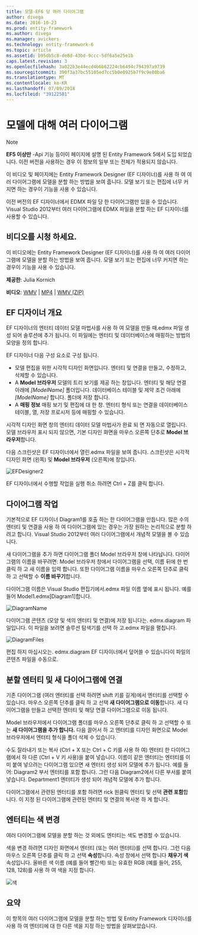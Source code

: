 ```yaml
---
title: 모델-EF6 당 여러 다이어그램
author: divega
ms.date: 2016-10-23
ms.prod: entity-framework
ms.author: divega
ms.manager: avickers
ms.technology: entity-framework-6
ms.topic: article
ms.assetid: b95db5c8-de8d-43bd-9ccc-5df6a5e25e1b
caps.latest.revision: 3
ms.openlocfilehash: 3a022b3e44ecd4b6b62224cb6494c794397a9739
ms.sourcegitcommit: 390f3a37bc55105ed7cc5b0e0925b7f9c9e80ba6
ms.translationtype: MT
ms.contentlocale: ko-KR
ms.lasthandoff: 07/09/2018
ms.locfileid: "39122581"
---
```

# <a name="multiple-diagrams-per-model"></a>모델에 대해 여러 다이어그램
> [!NOTE]
> **EF5 이상만** -Api 기능 등이이 페이지에 설명 된 Entity Framework 5에서 도입 되었습니다. 이전 버전을 사용하는 경우 이 정보의 일부 또는 전체가 적용되지 않습니다.

이 비디오 및 페이지에는 Entity Framework Designer (EF 디자이너)를 사용 하 여 여러 다이어그램에 모델을 분할 하는 방법을 보여 줍니다. 모델 보기 또는 편집에 너무 커지면 하는 경우이 기능을 사용 수 있습니다.

이전 버전의 EF 디자이너에서 EDMX 파일 당 한 다이어그램만 있을 수 있습니다. Visual Studio 2012부터 여러 다이어그램에 EDMX 파일을 분할 하는 EF 디자이너를 사용할 수 있습니다.

## <a name="watch-the-video"></a>비디오를 시청 하세요.
이 비디오에는 Entity Framework Designer (EF 디자이너)를 사용 하 여 여러 다이어그램에 모델을 분할 하는 방법을 보여 줍니다. 모델 보기 또는 편집에 너무 커지면 하는 경우이 기능을 사용 수 있습니다.

**제공한**: Julia Kornich

**비디오**: [WMV](http://download.microsoft.com/download/5/C/2/5C2B52AB-5532-426F-B078-1E253341B5FA/HDI-ITPro-MSDN-winvideo-multiplediagrams.wmv) | [MP4](http://download.microsoft.com/download/5/C/2/5C2B52AB-5532-426F-B078-1E253341B5FA/HDI-ITPro-MSDN-mp4video-multiplediagrams.m4v) | [WMV (ZIP)](http://download.microsoft.com/download/5/C/2/5C2B52AB-5532-426F-B078-1E253341B5FA/HDI-ITPro-MSDN-winvideo-multiplediagrams.zip)

## <a name="ef-designer-overview"></a>EF 디자이너 개요

EF 디자이너의 엔터티 데이터 모델 마법사를 사용 하 여 모델을 만들 때.edmx 파일 생성 되어 솔루션에 추가 됩니다. 이 파일에는 엔터티 및 데이터베이스에 매핑하는 방법의 모양을 정의 합니다.

EF 디자이너 다음 구성 요소로 구성 됩니다.

-   모델 편집을 위한 시각적 디자인 화면입니다. 엔터티 및 연결을 만들고, 수정하고, 삭제할 수 있습니다.
-   A **Model 브라우저** 모델의 트리 보기를 제공 하는 창입니다.  엔터티 및 해당 연결 아래에 *\[ModelName\]* 폴더입니다. 데이터베이스 테이블 및 제약 조건 아래에  *\[ModelName\]* 합니다. 폴더에 저장 합니다.
-   A **매핑 정보** 매핑 보기 및 편집에 대 한 창. 엔터티 형식 또는 연결을 데이터베이스 테이블, 열, 저장 프로시저 등에 매핑할 수 있습니다. 

시각적 디자인 화면 창의 엔터티 데이터 모델 마법사가 완료 되 면 자동으로 열립니다. 모델 브라우저 표시 되지 않으면, 기본 디자인 화면을 마우스 오른쪽 단추로 **Model 브라우저**합니다.

다음 스크린샷은 EF 디자이너에서 열린.edmx 파일을 보여 줍니다. 스크린샷은 시각적 디자인 화면 (왼쪽) 및 **Model 브라우저** (오른쪽)에 창입니다.

![EFDesigner2](~/ef6/media/efdesigner2.png)

EF 디자이너에서 수행할 작업을 실행 취소 하려면 Ctrl + Z를 클릭 합니다.

## <a name="working-with-diagrams"></a>다이어그램 작업

기본적으로 EF 디자이너 Diagram1를 호출 하는 한 다이어그램을 만듭니다. 많은 수의 엔터티 및 연결을 사용 하 여 다이어그램에 있는 경우는 가장 원하는 논리적으로 분할 하려고 합니다. Visual Studio 2012부터 여러 다이어그램에서 개념적 모델을 볼 수 있습니다.   

새 다이어그램을 추가 하면 다이어그램 폴더 Model 브라우저 창에 나타납니다. 다이어그램의 이름을 바꾸려면: Model 브라우저 창에서 다이어그램을 선택, 이름 뒤에 한 번 클릭 하 고 새 이름을 입력 합니다.  또한 다이어그램 이름을 마우스 오른쪽 단추로 클릭 하 고 선택할 수 **이름 바꾸기**합니다.

다이어그램 이름은 Visual Studio 편집기에서.edmx 파일 이름 옆에 표시 됩니다. 예를 들어 Model1.edmx\[Diagram1\]합니다.

![DiagramName](~/ef6/media/diagramname.png)

다이어그램 콘텐츠 (모양 및 색의 엔터티 및 연결)에 저장 됩니다는. edmx.diagram 파일입니다. 이 파일을 보려면 솔루션 탐색기를 선택 하 고.edmx 파일을 펼칩니다. 

![DiagramFiles](~/ef6/media/diagramfiles.png)

편집 하지 마십시오는. edmx.diagram EF 디자이너에서 덮어쓸 수 있습니다이 파일의 콘텐츠 파일을 수동으로.
 
## <a name="splitting-entities-and-associations-into-a-new-diagram"></a>분할 엔터티 및 새 다이어그램에 연결

기존 다이어그램 (여러 엔터티를 선택 하려면 shift 키를 길게)에서 엔터티를 선택할 수 있습니다. 마우스 오른쪽 단추를 클릭 하 고 선택 **새 다이어그램으로 이동**합니다. 새 다이어그램을 만들고 선택한 엔터티 및 해당 연결 다이어그램으로 이동 됩니다.

Model 브라우저에서 다이어그램 폴더를 마우스 오른쪽 단추로 클릭 하 고 선택할 수 또는 **새 다이어그램을 추가 합니다.** 다음 끌어서 하 고 엔터티를 디자인 화면으로 Model 브라우저에서 엔터티 형식을 폴더 삭제 수 있습니다.

수도 잘라내기 또는 복사 (Ctrl + X 또는 Ctrl + C 키를 사용 하 여) 엔터티 한 다이어그램에서 하 다른 (Ctrl + V 키 사용)을 붙여 넣습니다. 이름이 같은 엔터티는 엔터티를 이미 붙여 넣으려는 다이어그램 있으면 새 엔터티 생성 되어 모델에 추가 됩니다.  예를 들어: Diagram2 부서 엔터티를 포함 합니다. 그런 다음 Diagram2에서 다른 부서를 붙여넣습니다. Department1 엔터티가 생성 되어 개념적 모델에 추가 합니다.   

다이어그램에서 관련된 엔터티를 포함 하려면 rick 원클릭 엔터티 및 선택 **관련 포함**합니다. 이 지정 된 다이어그램에 관련된 엔터티 및 연결의 복사본 하 게 합니다.

## <a name="changing-the-color-of-entities"></a>엔터티는 색 변경

여러 다이어그램에 모델을 분할 하는 것 외에도 엔터티는 색도 변경할 수 있습니다.

색을 변경 하려면 디자인 화면에서 엔터티 (또는 여러 엔터티)를 선택 합니다. 그런 다음 마우스 오른쪽 단추를 클릭 하 고 선택 **속성**합니다. 속성 창에서 선택 합니다 **채우기 색** 속성입니다. 올바른 색 이름 (예를 들어 빨간색) 또는 유효한 RGB (예를 들어, 255, 128, 128)를 사용 하 여 색을 지정 합니다. 

![색](~/ef6/media/color.png)

## <a name="summary"></a>요약

이 항목의 여러 다이어그램에 모델을 분할 하는 방법 및 Entity Framework 디자이너를 사용 하 여 엔터티에 대 한 다른 색을 지정 하는 방법을 살펴보았습니다. 
